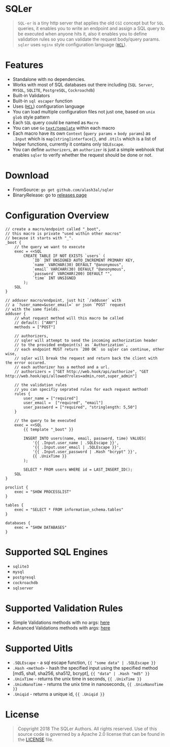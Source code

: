 SQLer
=====
> `SQL-er` is a tiny http server that applies the old `CGI` concept but for `SQL` queries, it enables you to write an endpoint and assign a SQL query to be executed when anyone hits it, also it enables you to define validation rules so you can validate the request body/query params. `sqler` uses `nginx` style configuration language ([`HCL`](https://github.com/hashicorp/hcl)).

Features
========
- Standalone with no dependencies.
- Works with most of SQL databases out there including (`SQL Server`, `MYSQL`, `SQLITE`, `PostgreSQL`, `Cockroachdb`)
- Built-in Validators
- Built-in `sql escaper` function
- Uses ([`HCL`](https://github.com/hashicorp/hcl)) configuration language
- You can load multiple configuration files not just one, based on `unix glob` style pattern
- Each `SQL` query could be named as `Macro`
- You can use `Go` [`text/template`](https://golang.org/pkg/text/template/) within each macro
- Each macro have its own `Context` (`query params` + `body params`) as `.Input` which is `map[string]interface{}`, and `.Utils` which is a list of helper functions, currently it contains only `SQLEscape`.
- You can define `authorizers`, an `authorizer` is just a simple webhook that enables `sqler` to verify whether the request should be done or not.

Download
========
- FromSource: `go get github.com/alash3al/sqler`
- BinaryRelease: go to [releases page](https://github.com/alash3al/sqler/releases)

Configuration Overview
======================
```hcl
// create a macro/endpoint called "_boot",
// this macro is private "used within other macros" 
// because it starts with "_".
_boot {
    // the query we want to execute
    exec = <<SQL
        CREATE TABLE IF NOT EXISTS `users` (
            `ID` INT UNSIGNED AUTO_INCREMENT PRIMARY KEY,
            `name` VARCHAR(30) DEFAULT "@anonymous",
            `email` VARCHAR(30) DEFAULT "@anonymous",
            `password` VARCHAR(200) DEFAULT "",
            `time` INT UNSIGNED
        );
    SQL
}

// adduser macro/endpoint, just hit `/adduser` with
// a `?user_name=&user_email=` or json `POST` request
// with the same fields.
adduser {
    // what request method will this macro be called
    // default: ["ANY"]
    methods = ["POST"]

    // authorizers,
    // sqler will attempt to send the incoming authorization header
    // to the provided endpoint(s) as `Authorization`,
    // each endpoint MUST return `200 OK` so sqler can continue, other wise,
    // sqler will break the request and return back the client with the error occured.
    // each authorizer has a method and a url.
    // authorizers = ["GET http://web.hook/api/authorize", "GET http://web.hook/api/allowed?roles=admin,root,super_admin"]

    // the validation rules
    // you can specifiy seprated rules for each request method!
    rules {
        user_name = ["required"]
        user_email =  ["required", "email"]
        user_password = ["required", "stringlength: 5,50"]
    }

    // the query to be executed
    exec = <<SQL
        {{ template "_boot" }}

        INSERT INTO users(name, email, password, time) VALUES(
            '{{ .Input.user_name | .SQLEscape }}', 
            '{{ .Input.user_email | .SQLEscape }}',
            '{{ .Input.user_password | .Hash "bcrypt" }}',
            {{ .UnixTime }}
        );

        SELECT * FROM users WHERE id = LAST_INSERT_ID();
    SQL
}

proclist {
    exec = "SHOW PROCESSLIST"
}

tables {
    exec = "SELECT * FROM information_schema.tables"
}

databases {
    exec = "SHOW DATABASES"
}
```

Supported SQL Engines
=====================
- `sqlite3`
- `mysql`
- `postgresql`
- `cockroachdb`
- `sqlserver`

Supported Validation Rules
==========================
- Simple Validations methods with no args: [here](https://godoc.org/github.com/asaskevich/govalidator#TagMap)
- Advanced Validations methods with args: [here](https://godoc.org/github.com/asaskevich/govalidator#ParamTagMap) 

Supported Uitls
===============
- `.SQLEscape` - a sql escape function, `{{ "some data" | .SQLEscape }}`
- `.Hash <method>` - hash the specified input using the specified method [md5, sha1, sha256, sha512, bcrypt], `{{ "data" | .Hash "md5" }}`
- `.UnixTime` - returns the unix time in seconds, `{{ .UnixTime }}`
- `.UnixNanoTime` - returns the unix time in nanoseconds, `{{ .UnixNanoTime }}`
- `.Uniqid` - returns a unique id, `{{ .Uniqid }}`

License
========
> Copyright 2018 The SQLer Authors. All rights reserved.
> Use of this source code is governed by a Apache 2.0
> license that can be found in the [LICENSE](/License) file.

